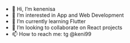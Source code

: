 - 👋 Hi, I’m kenenisa
- 👀 I’m interested in App and Web Development
- 🌱 I’m currently learning Flutter
- 💞️ I’m looking to collaborate on React projects
- 📫 How to reach me: tg @keni99

<!---
kenenisa/kenenisa is a ✨ special ✨ repository because its `README.md` (this file) appears on your GitHub profile.
You can click the Preview link to take a look at your changes.
--->

